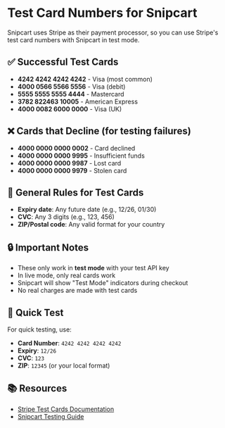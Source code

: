 # Test Card Numbers for Snipcart

Snipcart uses Stripe as their payment processor, so you can use Stripe's test card numbers with Snipcart in test mode.

## ✅ **Successful Test Cards**

- **4242 4242 4242 4242** - Visa (most common)
- **4000 0566 5566 5556** - Visa (debit)
- **5555 5555 5555 4444** - Mastercard
- **3782 822463 10005** - American Express
- **4000 0082 6000 0000** - Visa (UK)

## ❌ **Cards that Decline (for testing failures)**

- **4000 0000 0000 0002** - Card declined
- **4000 0000 0000 9995** - Insufficient funds
- **4000 0000 0000 9987** - Lost card
- **4000 0000 0000 9979** - Stolen card

## 📝 **General Rules for Test Cards**

- **Expiry date**: Any future date (e.g., 12/26, 01/30)
- **CVC**: Any 3 digits (e.g., 123, 456)
- **ZIP/Postal code**: Any valid format for your country

## 🔒 **Important Notes**

- These only work in **test mode** with your test API key
- In live mode, only real cards work
- Snipcart will show "Test Mode" indicators during checkout
- No real charges are made with test cards

## 🚀 **Quick Test**

For quick testing, use:
- **Card Number**: `4242 4242 4242 4242`
- **Expiry**: `12/26`
- **CVC**: `123`
- **ZIP**: `12345` (or your local format)

## 📚 **Resources**

- [Stripe Test Cards Documentation](https://stripe.com/docs/testing#cards)
- [Snipcart Testing Guide](https://docs.snipcart.com/v3/setup/test-mode)